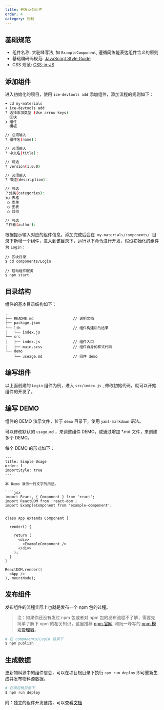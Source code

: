 ```yaml
---
title: 开发业务组件
order: 4
category: 物料
---
```


## 基础规范

- 组件名称: 大驼峰写法, 如 `ExampleComponent`, 遵循简练能表达组件含义的原则
- 基础编码码规范: [JavaScript Style Guide](https://github.com/airbnb/javascript)
- CSS 规范: [CSS-in-JS](https://github.com/MicheleBertoli/css-in-js)

## 添加组件

进入初始化的项目，使用 `ice-devtools add` 添加组件，添加流程的规则如下：

```bash
➜ cd my-materials
➜ ice-devtools add
? 选择添加类型 (Use arrow keys)
  区块
❯ 组件
  模板

// 必须输入
? 组件名(name)：

// 必须输入
? 中文名(title)：

// 可选
? version(1.0.0)

// 必须输入
? 描述(description)：

// 可选
？分类(categories):
❯◯ 表格
 ◯ 表单
 ◯ 图表
 ◯ 其他

// 可选
？作者(author):

```

根据提示输入对应的组件信息，添加完成后会在  `my-materials/components/`  目录下新增一个组件，进入到该目录下，运行以下命令进行开发，假设初始化的组件为 `Login` :

```plain
// 区块目录
$ cd components/Login

// 启动组件服务
$ npm start
```

## 目录结构

组件的基本目录结构如下：

```
.
├── README.md                  // 说明文档
├── package.json
└── lib                        // 组件构建后的结果
│   └── index.js
└── src
│   ├── index.js               // 组件入口
│   ├── main.scss              // 组件自身的样式代码
└── demo
    └── useage.md              // 组件 demo
```

## 编写组件

以上面创建的 `Login` 组件为例，进入 `src/index.js` , 修改初始代码，就可以开始组件的开发了。

## 编写 DEMO

组件的 DEMO 演示文件，位于 `demo` 目录下，使用 `yaml-markdown` 语法。

可以修改默认的 `usage.md` ，来调整组件 DEMO，或通过增加 *.md 文件，来创建多个 DEMO。

每个 DEMO 的形式如下：

```
---
title: Simple Usage
order: 1
importStyle: true
---

本 Demo 演示一行文字的用法。

````jsx
import React, { Component } from 'react';
import ReactDOM from 'react-dom';
import ExampleComponent from 'example-component';


class App extends Component {

  render() {

    return (
      <div>
        <ExampleComponent />
      </div>
    );
  }
}

ReactDOM.render((
  <App />
), mountNode);
````

## 发布组件

发布组件的流程实际上也就是发布一个 npm 包的过程。

> 注：如果你还没有发过 npm 包或者对 npm 包的发布流程不了解，需要先简单了解下 npm 的相关知识，这里推荐 [npm 官网](https://www.npmjs.com/)  和阮一峰写的 [npm 模块管理器](http://javascript.ruanyifeng.com/nodejs/npm.html)。

```bash
# 在 components/Login 目录下
$ npm publish
```

## 生成数据

更新物料源中的组件信息，可以在项目根目录下执行 `npm run deploy` 即可重新生成并发布物料源数据。

```bash
# 在项目根目录下
$ npm run deploy
```

附：独立的组件开发链路，可以查看[文档](https://github.com/alibaba/ice/wiki/develop-single-biz-component)
